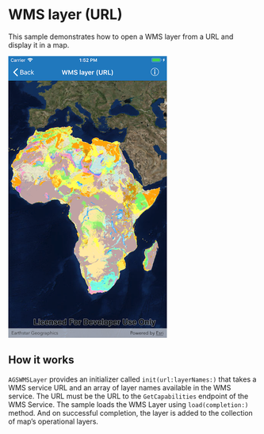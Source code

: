 # WMS layer (URL)

This sample demonstrates how to open a WMS layer from a URL and display
it in a map.

![](image1.png)

## How it works

`AGSWMSLayer` provides an initializer called `init(url:layerNames:)`
that takes a WMS service URL and an array of layer names available in
the WMS service. The URL must be the URL to the `GetCapabilities`
endpoint of the WMS Service. The sample loads the WMS Layer using
`load(completion:)` method. And on successful completion, the layer is
added to the collection of map’s operational layers.
